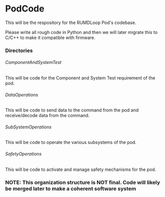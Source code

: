 # PodCode

This will be the respository for the RUMDLoop Pod's codebase.

Please write all rough code in Python and then we will later migrate this to C/C++ to make it compatible with firmware.

### Directories

###### ComponentAndSystemTest

This will be code for the Component and System Test requirement of the pod.

###### DataOperations

This will be code to send data to the command from the pod and receive/decode data from the command.

###### SubSystemOperations

This will be code to operate the various subsystems of the pod.

###### SafetyOperations

This will be code to activate and manage safety mechanisms for the pod.

### NOTE: This organization structure is NOT final. Code will likely be merged later to make a coherent software system
